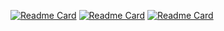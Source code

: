 
[![Readme Card](https://github-readme-stats.vercel.app/api/pin/?username=asaidimu&repo=alcides)](https://github.com/asaidimu/alcides)
[![Readme Card](https://github-readme-stats.vercel.app/api/pin/?username=asaidimu&repo=sessionizer)](https://github.com/asaidimu/sessionizer)
[![Readme Card](https://github-readme-stats.vercel.app/api/pin/?username=asaidimu&repo=pj)](https://github.com/asaidimu/pj)

